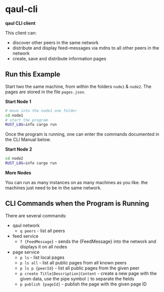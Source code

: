 # qaul-cli

**qaul CLI client**

This client can: 
* discover other peers in the same network
* distribute and display feed-messages via mdns to all other peers in the network
* create, save and distribute information pages

## Run this Example

Start two the same machine, from within the folders `node1` & `node2`. The pages are stored in the file `pages.json`.

**Start Node 1**

```sh
# move into the node1 one folder
cd node1
# start the program
RUST_LOG=info cargo run
```

Once the program is running, one can enter the commands documented in the CLI Manual below.


**Start Node 2**

```sh
cd node2
RUST_LOG=info cargo run
```

**More Nodes**

You can run as many instances on as many machines as you like. the machines just need to be in the same network.


## CLI Commands when the Program is Running

There are several commands:

* qaul network
  * `q peers` - list all peers
* feed service
  * `f {FeedMessage}` - sends the {FeedMessage} into the network and displays it on all nodes
* page service
  * `p ls` - list local pages
  * `p ls all` - list all public pages from all known peers
  * `p ls p {peerId}` - list all public pages from the given peer
  * `p create Title|Description|Content` - create a new page with the given data, use the pipe symbol `|` to separate the fields
  * `p publish {pageId}` - publish the page with the given page ID

